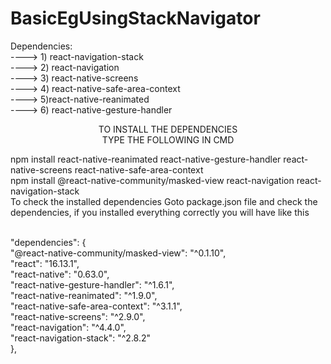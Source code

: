 # BasicEgUsingStackNavigator
Dependencies:<br/>----> 1) react-navigation-stack<br/> ----> 2) react-navigation<br/> ----> 3) react-native-screens<br/>
----> 4) react-native-safe-area-context<br/> ----> 5)react-native-reanimated<br/> ----> 6) react-native-gesture-handler<br/>
<p align="center">
TO INSTALL THE DEPENDENCIES <br/>
TYPE THE FOLLOWING IN CMD <br/>
</p>
npm install react-native-reanimated react-native-gesture-handler react-native-screens react-native-safe-area-context<br/>
npm install @react-native-community/masked-view react-navigation react-navigation-stack<br/>
To check the installed dependencies Goto package.json file and check the dependencies, if you installed everything correctly you will have like this<br/><br/>

  "dependencies": {<br/>
    "@react-native-community/masked-view": "^0.1.10",<br/>
    "react": "16.13.1",<br/>
    "react-native": "0.63.0",<br/>
    "react-native-gesture-handler": "^1.6.1",<br/>
    "react-native-reanimated": "^1.9.0",<br/>
    "react-native-safe-area-context": "^3.1.1",<br/>
    "react-native-screens": "^2.9.0",<br/>
    "react-navigation": "^4.4.0",<br/>
    "react-navigation-stack": "^2.8.2"<br/>
  },<br/>
